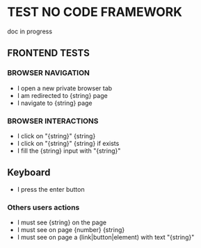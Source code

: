 # TEST NO CODE FRAMEWORK

doc in progress


## FRONTEND TESTS

### BROWSER NAVIGATION
-   I open a new private browser tab
-   I am redirected to {string} page
-   I navigate to {string} page

### BROWSER INTERACTIONS
-   I click on "{string}" {string}
-   I click on "{string}" {string} if exists
-    I fill the {string} input with "{string}"


## Keyboard 
-   I press the enter button


### Others users actions
- I must see {string} on the page
- I must see on page {number} {string}
- I must see on page a (link|button|element) with text "{string}"
